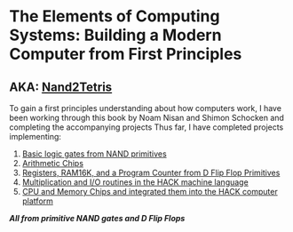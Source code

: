 # The Elements of Computing Systems: Building a Modern Computer from First Principles
## AKA: [Nand2Tetris](https://www.nand2tetris.org/)

To gain a first principles understanding about how computers work, I have been working through this book by Noam Nisan and Shimon Schocken
and completing the accompanying projects 
Thus far, I have completed projects implementing:
1. [Basic logic gates from NAND primitives](https://github.com/jordanvieler/The_Elements_of_Computing_Systems/tree/main/01_Boolean_Logic)
2. [Arithmetic Chips](https://github.com/jordanvieler/The_Elements_of_Computing_Systems/tree/main/02_Boolean_Arithmetic)
3. [Registers, RAM16K, and a Program Counter from D Flip Flop Primitives](https://github.com/jordanvieler/The_Elements_of_Computing_Systems/tree/main/03_Sequential_Logic)
4. [Multiplication and I/O routines in the HACK machine language](https://github.com/jordanvieler/The_Elements_of_Computing_Systems/tree/main/04_Machine_Language)
5. [CPU and Memory Chips and integrated them into the HACK computer platform](https://github.com/jordanvieler/The_Elements_of_Computing_Systems/tree/main/05_Computer_Architecture)

***All from primitive NAND gates and D Flip Flops***
